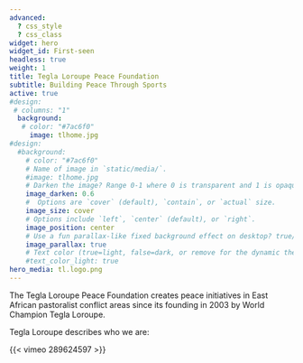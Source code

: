 ```yaml
---
advanced:
  ? css_style
  ? css_class
widget: hero
widget_id: First-seen
headless: true
weight: 1
title: Tegla Loroupe Peace Foundation
subtitle: Building Peace Through Sports
active: true
#design:
 # columns: "1"
  background:
   # color: "#7ac6f0"
     image: tlhome.jpg
#design:
  #background:
    # color: "#7ac6f0"
    # Name of image in `static/media/`.
    #image: tlhome.jpg
    # Darken the image? Range 0-1 where 0 is transparent and 1 is opaque.
    image_darken: 0.6
    #  Options are `cover` (default), `contain`, or `actual` size.
    image_size: cover
    # Options include `left`, `center` (default), or `right`.
    image_position: center
    # Use a fun parallax-like fixed background effect on desktop? true/false
    image_parallax: true
    # Text color (true=light, false=dark, or remove for the dynamic theme color).
    #text_color_light: true
hero_media: tl.logo.png
---
```

The Tegla Loroupe Peace Foundation creates peace initiatives in East African pastoralist conflict areas since its founding in 2003 by World Champion Tegla Loroupe.

Tegla Loroupe describes who we are: 



{{< vimeo 289624597 >}}
